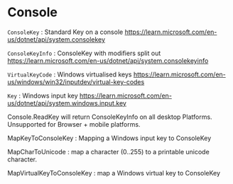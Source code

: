 # Console


`ConsoleKey` : Standard Key on a console                 https://learn.microsoft.com/en-us/dotnet/api/system.consolekey

`ConsoleKeyInfo` : ConsoleKey with modifiers split out   https://learn.microsoft.com/en-us/dotnet/api/system.consolekeyinfo

`VirtualKeyCode` : Windows virtualised keys              https://learn.microsoft.com/en-us/windows/win32/inputdev/virtual-key-codes

`Key` : Windows input key                                https://learn.microsoft.com/en-us/dotnet/api/system.windows.input.key

Console.ReadKey will return ConsoleKeyInfo on all desktop Platforms. Unsupported for Browser + mobile platforms.



MapKeyToConsoleKey
    : Mapping a Windows input key to ConsoleKey

MapCharToUnicode
    : map a character (0..255) to a printable unicode character.

MapVirtualKeyToConsoleKey
    : map a Windows virtual key to ConsoleKey
